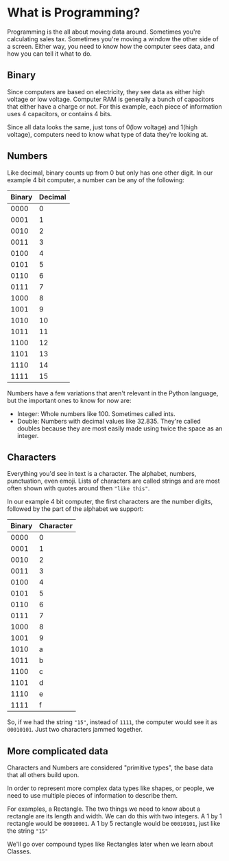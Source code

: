 # What is Programming?
Programming is the all about moving data around. Sometimes you're calculating sales tax. Sometimes you're moving a window the other side of a screen. Either way, you need to know how the computer sees data, and how you can tell it what to do.

## Binary
Since computers are based on electricity, they see data as either high voltage or low voltage. Computer RAM is generally a bunch of capacitors that either have a charge or not. For this example, each piece of information uses 4 capacitors, or contains 4 bits.

Since all data looks the same, just tons of 0(low voltage) and 1(high voltage), computers need to know what type of data they're looking at.

## Numbers
Like decimal, binary counts up from 0 but only has one other digit. In our example 4 bit computer, a number can be any of the following:

|Binary|Decimal|
|---|---|
|0000|0|
|0001|1|
|0010|2|
|0011|3|
|0100|4|
|0101|5|
|0110|6|
|0111|7|
|1000|8|
|1001|9|
|1010|10|
|1011|11|
|1100|12|
|1101|13|
|1110|14|
|1111|15|

Numbers have a few variations that aren't relevant in the Python language, but the important ones to know for now are:
- Integer: Whole numbers like 100. Sometimes called ints.
- Double: Numbers with decimal values like 32.835. They're called doubles because they are most easily made using twice the space as an integer.

## Characters
Everything you'd see in text is a character. The alphabet, numbers, punctuation, even emoji. Lists of characters are called strings and are most often shown with quotes around then `"like this"`.

In our example 4 bit computer, the first characters are the number digits, followed by the part of the alphabet we support:

|Binary|Character|
|---|---|
|0000|0|
|0001|1|
|0010|2|
|0011|3|
|0100|4|
|0101|5|
|0110|6|
|0111|7|
|1000|8|
|1001|9|
|1010|a|
|1011|b|
|1100|c|
|1101|d|
|1110|e|
|1111|f|

So, if we had the string `"15"`, instead of `1111`, the computer would see it as `00010101`. Just two characters jammed together.

## More complicated data
Characters and Numbers are considered "primitive types", the base data that all others build upon.

In order to represent more complex data types like shapes, or people, we need to use multiple pieces of information to describe them.

For examples, a Rectangle. The two things we need to know about a rectangle are its length and width. We can do this with two integers. A 1 by 1 rectangle would be `00010001`. A 1 by 5 rectangle would be `00010101`, just like the string `"15"`

We'll go over compound types like Rectangles later when we learn about Classes.